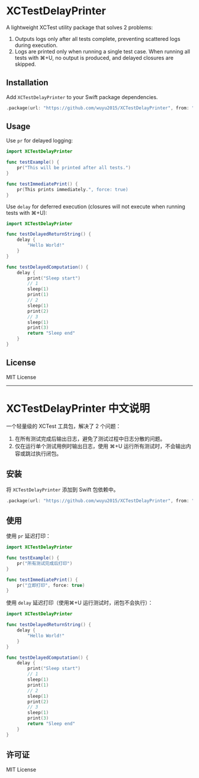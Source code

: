 # XCTestDelayPrinter

A lightweight XCTest utility package that solves 2 problems:

1. Outputs logs only after all tests complete, preventing scattered logs during execution.
2. Logs are printed only when running a single test case. When running all tests with ⌘+U, no output is produced, and delayed closures are skipped.

## Installation

Add `XCTestDelayPrinter` to your Swift package dependencies.

```swift
.package(url: "https://github.com/wuyu2015/XCTestDelayPrinter", from: "1.0.2")
```

## Usage

Use `pr` for delayed logging:

```swift
import XCTestDelayPrinter

func testExample() {
    pr("This will be printed after all tests.")
}

func testImmediatePrint() {
    pr(This prints immediately.", force: true)
}
```

Use `delay` for deferred execution (closures will not execute when running tests with ⌘+U):

```swift
import XCTestDelayPrinter

func testDelayedReturnString() {
    delay {
        "Hello World!"
    }
}

func testDelayedComputation() {
    delay {
        print("Sleep start")
        // 1
        sleep(1)
        print(1)
        // 2
        sleep(1)
        print(2)
        // 3
        sleep(1)
        print(3)
        return "Sleep end"
    }
}
```

## License

MIT License

---

# XCTestDelayPrinter 中文说明

一个轻量级的 XCTest 工具包，解决了 2 个问题：

1. 在所有测试完成后输出日志，避免了测试过程中日志分散的问题。
2. 仅在运行单个测试用例时输出日志，使用 ⌘+U 运行所有测试时，不会输出内容或跳过执行闭包。

## 安装

将 `XCTestDelayPrinter` 添加到 Swift 包依赖中。

```swift
.package(url: "https://github.com/wuyu2015/XCTestDelayPrinter", from: "1.0.2")
```

## 使用

使用 `pr` 延迟打印：

```swift
import XCTestDelayPrinter

func testExample() {
    pr("所有测试完成后打印")
}

func testImmediatePrint() {
    pr("立即打印", force: true)
}
```

使用 `delay` 延迟打印（使用⌘+U 运行测试时，闭包不会执行）：

```swift
import XCTestDelayPrinter

func testDelayedReturnString() {
    delay {
        "Hello World!"
    }
}

func testDelayedComputation() {
    delay {
        print("Sleep start")
        // 1
        sleep(1)
        print(1)
        // 2
        sleep(1)
        print(2)
        // 3
        sleep(1)
        print(3)
        return "Sleep end"
    }
}
```

## 许可证

MIT License
